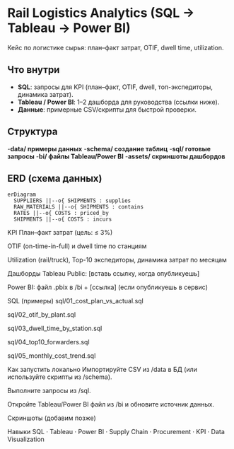 # Rail Logistics Analytics (SQL → Tableau → Power BI)

Кейс по логистике сырья: план–факт затрат, OTIF, dwell time, utilization.

## Что внутри
- **SQL**: запросы для KPI (план–факт, OTIF, dwell, топ-экспедиторы, динамика затрат).
- **Tableau / Power BI**: 1–2 дашборда для руководства (ссылки ниже).
- **Данные**: примерные CSV/скрипты для быстрой проверки.

## Структура
-**data/ примеры данных**
-**schema/ создание таблиц**
-**sql/ готовые запросы**
-**bi/ файлы Tableau/Power BI**
-**assets/ скриншоты дашбордов**



## ERD (схема данных)
```mermaid
erDiagram
  SUPPLIERS ||--o{ SHIPMENTS : supplies
  RAW_MATERIALS ||--o{ SHIPMENTS : contains
  RATES ||--o{ COSTS : priced_by
  SHIPMENTS ||--o{ COSTS : incurs
```

KPI
План–факт затрат (цель: ≤ 3%)

OTIF (on-time-in-full) и dwell time по станциям

Utilization (rail/truck), Top-10 экспедиторы, динамика затрат по месяцам

Дашборды
Tableau Public: [вставь ссылку, когда опубликуешь]

Power BI: файл .pbix в /bi + [ссылка] (если опубликуешь в сервис)

SQL (примеры)
sql/01_cost_plan_vs_actual.sql

sql/02_otif_by_plant.sql

sql/03_dwell_time_by_station.sql

sql/04_top10_forwarders.sql

sql/05_monthly_cost_trend.sql

Как запустить локально
Импортируйте CSV из /data в БД (или используйте скрипты из /schema).

Выполните запросы из /sql.

Откройте Tableau/Power BI файл из /bi и обновите источник данных.

Скриншоты
(добавим позже)


Навыки
SQL · Tableau · Power BI · Supply Chain · Procurement · KPI · Data Visualization
